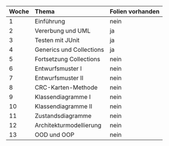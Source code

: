 | Woche         | Thema                    | Folien vorhanden  |
| :------------ | :----------------------- | :---------------- |
| 1             | Einführung               | nein              |
| 2             | Vererbung und UML        | ja                |
| 3             | Testen mit JUnit         | ja                |
| 4             | Generics und Collections | ja                |
| 5             | Fortsetzung Collections  | nein              |
| 6             | Entwurfsmuster I         | nein              |
| 7             | Entwurfsmuster II        | nein              |
| 8             | CRC-Karten-Methode       | nein              |
| 9             | Klassendiagramme I       | nein              |
| 10            | Klassendiagramme II      | nein              |
| 11            | Zustandsdiagramme        | nein              |
| 12            | Architekturmodellierung  | nein              |
| 13            | OOD und OOP              | nein              |
